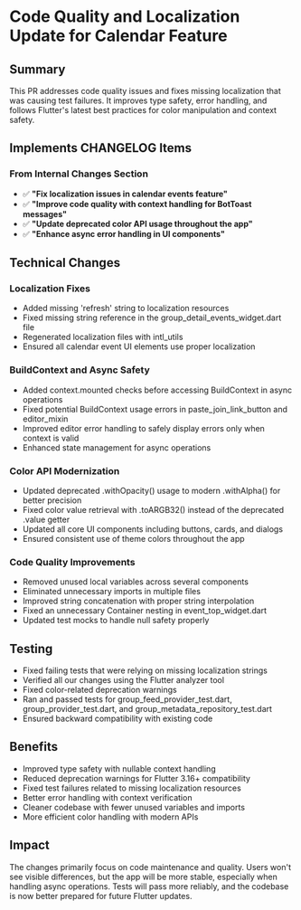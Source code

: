 # Code Quality and Localization Update for Calendar Feature

## Summary
This PR addresses code quality issues and fixes missing localization that was causing test failures. It improves type safety, error handling, and follows Flutter's latest best practices for color manipulation and context safety.

## Implements CHANGELOG Items

### From Internal Changes Section
- ✅ **"Fix localization issues in calendar events feature"**
- ✅ **"Improve code quality with context handling for BotToast messages"**
- ✅ **"Update deprecated color API usage throughout the app"**
- ✅ **"Enhance async error handling in UI components"**

## Technical Changes

### Localization Fixes
- Added missing 'refresh' string to localization resources
- Fixed missing string reference in the group_detail_events_widget.dart file
- Regenerated localization files with intl_utils
- Ensured all calendar event UI elements use proper localization

### BuildContext and Async Safety
- Added context.mounted checks before accessing BuildContext in async operations
- Fixed potential BuildContext usage errors in paste_join_link_button and editor_mixin
- Improved editor error handling to safely display errors only when context is valid
- Enhanced state management for async operations

### Color API Modernization
- Updated deprecated .withOpacity() usage to modern .withAlpha() for better precision
- Fixed color value retrieval with .toARGB32() instead of the deprecated .value getter
- Updated all core UI components including buttons, cards, and dialogs
- Ensured consistent use of theme colors throughout the app

### Code Quality Improvements
- Removed unused local variables across several components
- Eliminated unnecessary imports in multiple files
- Improved string concatenation with proper string interpolation
- Fixed an unnecessary Container nesting in event_top_widget.dart
- Updated test mocks to handle null safety properly

## Testing
- Fixed failing tests that were relying on missing localization strings
- Verified all our changes using the Flutter analyzer tool
- Fixed color-related deprecation warnings
- Ran and passed tests for group_feed_provider_test.dart, group_provider_test.dart, and group_metadata_repository_test.dart
- Ensured backward compatibility with existing code

## Benefits
- Improved type safety with nullable context handling
- Reduced deprecation warnings for Flutter 3.16+ compatibility
- Fixed test failures related to missing localization resources
- Better error handling with context verification
- Cleaner codebase with fewer unused variables and imports
- More efficient color handling with modern APIs

## Impact 
The changes primarily focus on code maintenance and quality. Users won't see visible differences, but the app will be more stable, especially when handling async operations. Tests will pass more reliably, and the codebase is now better prepared for future Flutter updates.